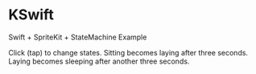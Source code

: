 KSwift
======

Swift + SpriteKit + StateMachine Example

Click (tap) to change states. Sitting becomes laying after three seconds. Laying becomes sleeping after another three seconds.
